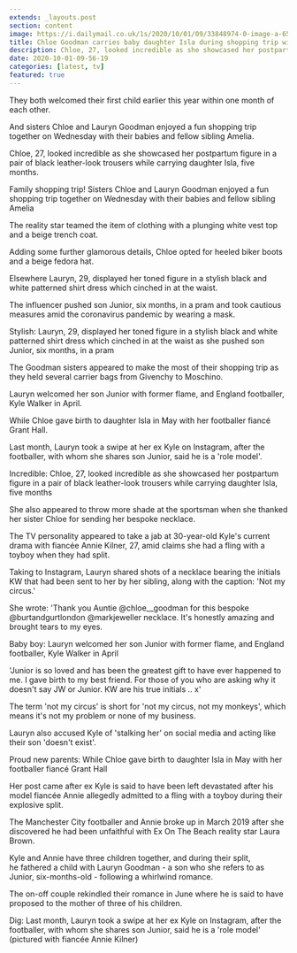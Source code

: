 ```yaml
---
extends: _layouts.post
section: content
image: https://i.dailymail.co.uk/1s/2020/10/01/09/33848974-0-image-a-65_1601541799110.jpg 
title: Chloe Goodman carries baby daughter Isla during shopping trip with sister Lauryn and her son Junior 
description: Chloe, 27, looked incredible as she showcased her postpartum figure in a pair of black leather-look trousers while carrying daughter Isla, five months. 
date: 2020-10-01-09-56-19 
categories: [latest, tv] 
featured: true 
--- 
```

They both welcomed their first child earlier this year within one month of each other.

And sisters Chloe and Lauryn Goodman enjoyed a fun shopping trip together on Wednesday with their babies and fellow sibling Amelia. 

Chloe, 27, looked incredible as she showcased her postpartum figure in a pair of black leather-look trousers while carrying daughter Isla, five months. 

Family shopping trip! Sisters Chloe and Lauryn Goodman enjoyed a fun shopping trip together on Wednesday with their babies and fellow sibling Amelia

The reality star teamed the item of clothing with a plunging white vest top and a beige trench coat.

Adding some further glamorous details, Chloe opted for heeled biker boots and a beige fedora hat.

Elsewhere Lauryn, 29, displayed her toned figure in a stylish black and white patterned shirt dress which cinched in at the waist.

The influencer pushed son Junior, six months, in a pram and took cautious measures amid the coronavirus pandemic by wearing a mask.  

Stylish: Lauryn, 29, displayed her toned figure in a stylish black and white patterned shirt dress which cinched in at the waist as she pushed son Junior, six months, in a pram

The Goodman sisters appeared to make the most of their shopping trip as they held several carrier bags from Givenchy to Moschino. 

Lauryn welcomed her son Junior with former flame, and England footballer, Kyle Walker in April.

While Chloe gave birth to daughter Isla in May with her footballer fiancé Grant Hall. 

Last month, Lauryn took a swipe at her ex Kyle on Instagram, after the footballer, with whom she shares son Junior, said he is a 'role model'.

Incredible: Chloe, 27, looked incredible as she showcased her postpartum figure in a pair of black leather-look trousers while carrying daughter Isla, five months

She also appeared to throw more shade at the sportsman when she thanked her sister Chloe for sending her bespoke necklace.  

The TV personality appeared to take a jab at 30-year-old Kyle's current drama with fiancée Annie Kilner, 27, amid claims she had a fling with a toyboy when they had split.

Taking to Instagram, Lauryn shared shots of a necklace bearing the initials KW that had been sent to her by her sibling, along with the caption: 'Not my circus.' 

She wrote: 'Thank you Auntie @chloe__goodman for this bespoke @burtandgurtlondon @markjeweller necklace. It's honestly amazing and brought tears to my eyes.

Baby boy: Lauryn welcomed her son Junior with former flame, and England footballer, Kyle Walker in April

'Junior is so loved and has been the greatest gift to have ever happened to me. I gave birth to my best friend. For those of you who are asking why it doesn't say JW or Junior. KW are his true initials .. x'

The term 'not my circus' is short for 'not my circus, not my monkeys', which means it's not my problem or none of my business. 

Lauryn also accused Kyle of 'stalking her' on social media and acting like their son 'doesn't exist'.  

Proud new parents: While Chloe gave birth to daughter Isla in May with her footballer fiancé Grant Hall

Her post came after ex Kyle is said to have been left devastated after his model fiancée Annie allegedly admitted to a fling with a toyboy during their explosive split.

The Manchester City footballer and Annie broke up in March 2019 after she discovered he had been unfaithful with Ex On The Beach reality star Laura Brown. 

Kyle and Annie have three children together, and during their split, he fathered a child with Lauryn Goodman - a son who she refers to as Junior, six-months-old - following a whirlwind romance. 

The on-off couple rekindled their romance in June where he is said to have proposed to the mother of three of his children.

Dig: Last month, Lauryn took a swipe at her ex Kyle on Instagram, after the footballer, with whom she shares son Junior, said he is a 'role model' (pictured with fiancée Annie Kilner) 

